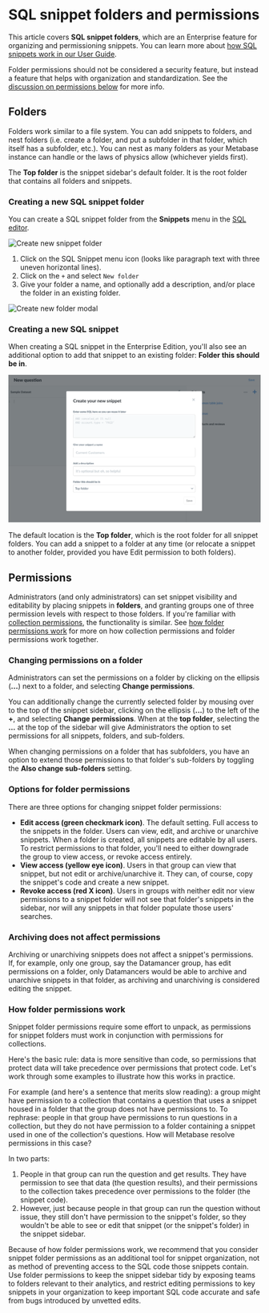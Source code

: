 # SQL snippet folders and permissions

This article covers **SQL snippet folders**, which are an Enterprise feature for organizing and permissioning snippets. You can learn more about [how SQL snippets work in our User Guide](../users-guide/sql-snippets.md).

Folder permissions should not be considered a security feature, but instead a feature that helps with organization and standardization. See the [discussion on permissions below](#permissions) for more info. 

## Folders

Folders work similar to a file system. You can add snippets to folders, and nest folders (i.e. create a folder, and put a subfolder in that folder, which itself has a subfolder, etc.). You can nest as many folders as your Metabase instance can handle or the laws of physics allow (whichever yields first).

The **Top folder** is the snippet sidebar's default folder. It is the root folder that contains all folders and snippets.

### Creating a new SQL snippet folder

You can create a SQL snippet folder from the **Snippets** menu in the [SQL editor](../users-guide/writing-sql).

![Create new snippet folder](./images/sql-snippets/snippet-folder.png)

1. Click on the SQL Snippet menu icon (looks like paragraph text with three uneven horizontal lines).
2. Click on the `+` and select `New folder`
3. Give your folder a name, and optionally add a description, and/or place the folder in an existing folder.

![Create new folder modal](./images/sql-snippets/create-new-folder-modal.png)

### Creating a new SQL snippet

When creating a SQL snippet in the Enterprise Edition, you'll also see an additional option to add that snippet to an existing folder: **Folder this should be in**. 

![Add a snippet enterprise modal](./images/sql-snippets/enterprise-add-snippet.png)

The default location is the **Top folder**, which is the root folder for all snippet folders. You can add a snippet to a folder at any time (or relocate a snippet to another folder, provided you have Edit permission to both folders).


## Permissions

Administrators (and only administrators) can set snippet visibility and editability by placing snippets in **folders**, and granting groups one of three permission levels with respect to those folders. If you're familiar with [collection permissions](/docs/latest/administration-guide/06-collections.html#setting-permissions-for-collections), the functionality is similar. See [how folder permissions work](#how-folder-permissions-work) for more on how collection permissions and folder permissions work together.

### Changing permissions on a folder

Administrators can set the permissions on a folder by clicking on the ellipsis (**...**) next to a folder, and selecting **Change permissions**.

You can additionally change the currently selected folder by mousing over to the top of the snippet sidebar, clicking on the ellipsis (**...**) to the left of the **+**, and selecting **Change permissions**. When at the **top folder**, selecting the **...** at the top of the sidebar will give Administrators the option to set permissions for all snippets, folders, and sub-folders.

When changing permissions on a folder that has subfolders, you have an option to extend those permissions to that folder's sub-folders by toggling the **Also change sub-folders** setting.

### Options for folder permissions

There are three options for changing snippet folder permissions:

- **Edit access (green checkmark icon)**. The default setting. Full access to the snippets in the folder. Users can view, edit, and archive or unarchive snippets. When a folder is created, all snippets are editable by all users. To restrict permissions to that folder, you'll need to either downgrade the group to view access, or revoke access entirely.
- **View access (yellow eye icon)**. Users in that group can view that snippet, but not edit or archive/unarchive it. They can, of course, copy the snippet's code and create a new snippet.
- **Revoke access (red X icon)**. Users in groups with neither edit nor view permissions to a snippet folder will not see that folder's snippets in the sidebar, nor will any snippets in that folder populate those users' searches.

### Archiving does not affect permissions

Archiving or unarchiving snippets does not affect a snippet's permissions. If, for example, only one group, say the Datamancer group, has edit permissions on a folder, only Datamancers would be able to archive and unarchive snippets in that folder, as archiving and unarchiving is considered editing the snippet.

### How folder permissions work

Snippet folder permissions require some effort to unpack, as permissions for snippet folders must work in conjunction with permissions for collections. 

Here's the basic rule: data is more sensitive than code, so permissions that protect data will take precedence over permissions that protect code. Let's work through some examples to illustrate how this works in practice.

For example (and here's a sentence that merits slow reading): a group might have permission to a collection that contains a question that uses a snippet housed in a folder that the group does not have permissions to. To rephrase: people in that group have permissions to run questions in a collection, but they do not have permission to a folder containing a snippet used in one of the collection's questions. How will Metabase resolve permissions in this case?

In two parts:

1. People in that group can run the question and get results. They have permission to see that data (the question results), and their permissions to the collection takes precedence over permissions to the folder (the snippet code).
2. However, just because people in that group can run the question without issue, they still don't have permission to the snippet's folder, so they wouldn't be able to see or edit that snippet (or the snippet's folder) in the snippet sidebar.

Because of how folder permissions work, we recommend that you consider snippet folder permissions as an additional tool for snippet organization, not as method of preventing access to the SQL code those snippets contain. Use folder permissions to keep the snippet sidebar tidy by exposing teams to folders relevant to their analytics, and restrict editing permissions to key snippets in your organization to keep important SQL code accurate and safe from bugs introduced by unvetted edits.
